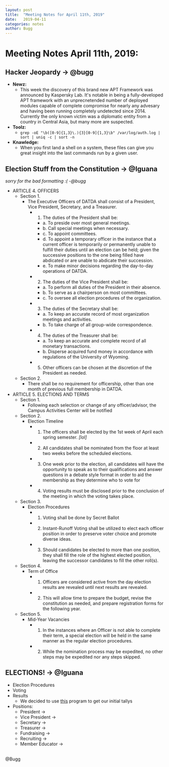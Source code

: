 ```yaml
---
layout: post
title:  "Meeting Notes for April 11th, 2019"
date:   2019-04-11
categories: notes
author: Bugg
---
```

# Meeting Notes April 11th, 2019:

## Hacker Jeopardy -> @bugg 
- **Newz:** 
  - This week the discovery of this brand new APT Framework was announced by Kaspersky Lab. It's notable in being a fully-developed APT framework with an unprecnetended number of deployed modules capable of complete compromise for nearly any advesary and having been running completely undetected since 2014. Currently the only known victim was a diplomatic entity from a country in Central Asia, but many more are suspected.
- **Toolz:**
  - `grep -oE "\b([0-9]{1,3}\.){3}[0-9]{1,3}\b" /var/log/auth.log | sort | uniq -c | sort -n`
- **Knawledge:**
  - When you first land a shell on a system, these files can give you great insight into the last commands run by a given user.

## Election Stuff from the Constitution -> @Iguana
*sorry for the bad formatting :( -@bugg*
- ARTICLE 4. OFFICERS
  - Section 1.
    - The Executive Officers of DATDA shall consist of a President, Vice President, Secretary, and a Treasurer.
      - 1. The duties of the President shall be:
        - a. To preside over most general meetings.
        - b. Call special meetings when necessary.
        - c. To appoint committees.
        - d. To appoint a temporary officer in the instance that a current officer is temporarily or permanently unable to fulfill their duties until an election can be held; given the successive positions to the one being filled have abdicated or are unable to abdicate their succession.
        - e. To make minor decisions regarding the day-to-day operations of DATDA.
      - 2. The duties of the Vice President shall be:
        - a. To perform all duties of the President in their absence.
        - b. To serve as a chairperson on most committees. 
        - c. To oversee all election procedures of the organization.
      - 3. The duties of the Secretary shall be:
        - a. To keep an accurate record of most organization meetings and activities.
        - b. To take charge of all group-wide correspondence.
      - 4. The duties of the Treasurer shall be:
        - a. To keep an accurate and complete record of all monetary transactions.
        - b. Disperse acquired fund money in accordance with regulations of the University of Wyoming.
      - 5. Other officers can be chosen at the discretion of the President as needed.
  - Section 2.
    - There shall be no requirement for officership, other than one month of previous full membership in DATDA.
- ARTICLE 5. ELECTIONS AND TERMS
  - Section 1. 
    - Following each selection or change of any officer/advisor, the Campus Activities Center will be notified
  - Section 2.
    - Election Timeline
      - 1. The officers shall be elected by the 1st week of April each spring semester. *[lol]*
      - 2. All candidates shall be nominated from the floor at least two weeks before the scheduled elections.
      - 3. One week prior to the election, all candidates will have the opportunity to speak as to their qualifications and answer questions in a debate style format in order to aid the membership as they determine who to vote for
      - 4. Voting results must be disclosed prior to the conclusion of the meeting in which the voting takes place.
  - Section 3.
    - Election Procedures
      - 1. Voting shall be done by Secret Ballot
      - 2. Instant-Runoff Voting shall be utilized to elect each officer position in order to preserve voter choice and promote diverse ideas.
      - 3. Should candidates be elected to more than one position, they shall fill the role of the highest elected position, leaving the successor candidates to fill the other roll(s).
  - Section 4.
    - Term of Office
      - 1. Officers are considered active from the day election results are revealed until next results are revealed.
      - 2. This will allow time to prepare the budget, revise the constitution as needed, and prepare registration forms for the following year.
  - Section 5.
    - Mid-Year Vacancies
      - 1. In the instances where an Officer is not able to complete their term, a special election will be held in the same manner as the regular election procedures.
      - 2. While the nomination process may be expedited, no other steps may be expedited nor any steps skipped.

## ELECTIONS! -> @Iguana
- Election Procedures
- Voting
- Results
  - We decided to use [this](https://github.com/rameshvs/irv) program to get our initial tallys
- Positions: 
  - President -> 
  - Vice President -> 
  - Secretary -> 
  - Treasurer -> 
  - Fundraising -> 
  - Recruiting -> 
  - Member Educator -> 

<br>
@Bugg
